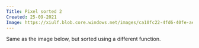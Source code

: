 ```yaml
---
Title: Pixel sorted 2
Created: 25-09-2021
Image: https://xiulf.blob.core.windows.net/images/ca10fc22-4fd6-40fe-aedd-0313c50381c9
---
```


Same as the image below, but sorted using a different function.
